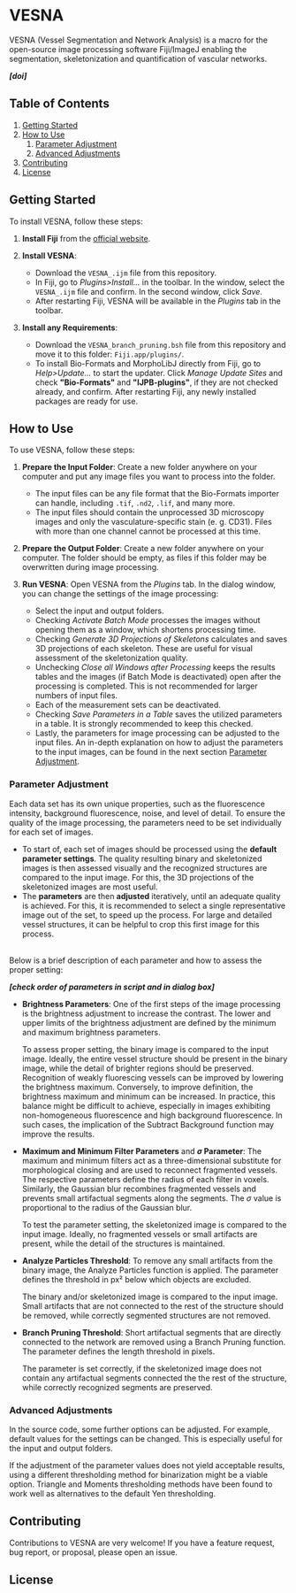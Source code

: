 # VESNA

VESNA (Vessel Segmentation and Network Analysis) is a macro for the open-source image processing software Fiji/ImageJ enabling the segmentation, skeletonization and quantification of vascular networks.

***[doi]***




## Table of Contents

1. [Getting Started](#getting-started)
2. [How to Use](#how-to-use)
    1. [Parameter Adjustment](#parameter-adjustment) 
    2. [Advanced Adjustments](#advanced-adjustments)
3. [Contributing](#contributing)
4. [License](#license)




## Getting Started

To install VESNA, follow these steps:

1. **Install Fiji** from the [official website](https://imagej.net/software/fiji/downloads).
2. **Install VESNA**:

    - Download the `VESNA_.ijm` file from this repository. 
    - In Fiji, go to *Plugins>Install...* in the toolbar. In the window, select the `VESNA_.ijm` file and confirm. In the second window, click *Save*.
    - After restarting Fiji, VESNA will be available in the *Plugins* tab in the toolbar.

3. **Install any Requirements**:

    - Download the `VESNA_branch_pruning.bsh` file from this repository and move it to this folder: `Fiji.app/plugins/`.
    - To install Bio-Formats and MorphoLibJ directly from Fiji, go to *Help>Update...* to start the updater. Click *Manage Update Sites* and check **"Bio-Formats"** and **"IJPB-plugins"**, if they are not checked already, and confirm. After restarting Fiji, any newly installed packages are ready for use.




## How to Use

To use VESNA, follow these steps:

1. **Prepare the Input Folder**: Create a new folder anywhere on your computer and put any image files you want to process into the folder.

    - The input files can be any file format that the Bio-Formats importer can handle, including `.tif`, `.nd2`, `.lif`, and many more.
    - The input files should contain the unprocessed 3D microscopy images and only the vasculature-specific stain (e. g. CD31). Files with more than one channel cannot be processed at this time.

2. **Prepare the Output Folder**: Create a new folder anywhere on your computer. The folder should be empty, as files if this folder may be overwritten during image processing.

3. **Run VESNA**: Open VESNA from the *Plugins* tab. In the dialog window, you can change the settings of the image processing:

    - Select the input and output folders.
    - Checking *Activate Batch Mode* processes the images without opening them as a window, which shortens processing time.
    - Checking *Generate 3D Projections of Skeletons* calculates and saves 3D projections of each skeleton. These are useful for visual assessment of the skeletonization quality.
    - Unchecking *Close all Windows after Processing* keeps the results tables and the images (if Batch Mode is deactivated) open after the processing is completed. This is not recommended for larger numbers of input files.
    - Each of the measurement sets can be deactivated.
    - Checking *Save Parameters in a Table* saves the utilized parameters in a table. It is strongly recommended to keep this checked.
    - Lastly, the parameters for image processing can be adjusted to the input files. An in-depth explanation on how to adjust the parameters to the input images, can be found in the next section [Parameter Adjustment](#parameter-adjustment).




### Parameter Adjustment

Each data set has its own unique properties, such as the fluorescence intensity, background fluorescence, noise, and level of detail. To ensure the quality of the image processing, the parameters need to be set individually for each set of images. 

- To start of, each set of images should be processed using the **default parameter settings**. The quality resulting binary and skeletonized images is then assessed visually and the recognized structures are compared to the input image. For this, the 3D projections of the skeletonized images are most useful.
- The **parameters** are then **adjusted** iteratively, until an adequate quality is achieved. For this, it is recommended to select a single representative image out of the set, to speed up the process. For large and detailed vessel structures, it can be helpful to crop this first image for this process.<br><br>

Below is a brief description of each parameter and how to assess the proper setting:

***[check order of parameters in script and in dialog box]***

- **Brightness Parameters**: One of the first steps of the image processing is the brightness adjustment to increase the contrast. The lower and upper limits of the brightness adjustment are defined by the minimum and maximum brightness parameters. 

    To assess proper setting, the binary image is compared to the input image. Ideally, the entire vessel structure should be present in the binary image, while the detail of brighter regions should be preserved. Recognition of weakly fluorescing vessels can be improved by lowering the brightness maximum. Conversely, to improve definition, the brightness maximum and minimum can be increased. In practice, this balance might be difficult to achieve, especially in images exhibiting non-homogeneous fluorescence and high background fluorescence. In such cases, the implication of the Subtract Background function may improve the results.
    
- **Maximum and Minimum Filter Parameters** and **$\sigma$ Parameter**: The maximum and minimum filters act as a three-dimensional substitute for morphological closing and are used to reconnect fragmented vessels. The respective parameters define the radius of each filter in voxels. Similarly, the Gaussian blur recombines fragmented vessels and prevents small artifactual segments along the segments. The $\sigma$ value is proportional to the radius of the Gaussian blur.

    To test the parameter setting, the skeletonized image is compared to the input image. Ideally, no fragmented vessels or small artifacts are present, while the detail of the structures is maintained.

- **Analyze Particles Threshold**: To remove any small artifacts from the binary image, the Analyze Particles function is applied. The parameter defines the threshold in px² below which objects are excluded.

    The binary and/or skeletonized image is compared to the input image. Small artifacts that are not connected to the rest of the structure should be removed, while correctly segmented structures are not removed.

- **Branch Pruning Threshold**: Short artifactual segments that are directly connected to the network are removed using a Branch Pruning function. The parameter defines the length threshold in pixels. 

    The parameter is set correctly, if the skeletonized image does not contain any artifactual segments connected the the rest of the structure, while correctly recognized segments are preserved.

### Advanced Adjustments

In the source code, some further options can be adjusted. For example, default values for the settings can be changed. This is especially useful for the input and output folders.

If the adjustment of the parameter values does not yield acceptable results, using a different thresholding method for binarization might be a viable option. Triangle and Moments thresholding methods have been found to work well as alternatives to the default Yen thresholding.




## Contributing

Contributions to VESNA are very welcome! If you have a feature request, bug report, or proposal, please open an issue.




## License
